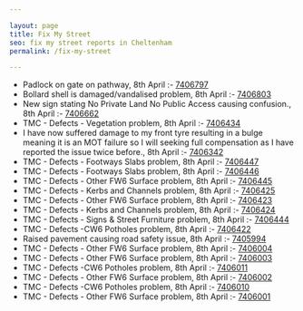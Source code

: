 ```yaml
---

layout: page
title: Fix My Street
seo: fix my street reports in Cheltenham
permalink: /fix-my-street

---
```


<!-- fix_marker starts -->

- Padlock on gate on pathway, 8th April :- [7406797](https://www.fixmystreet.com/report/7406797)
- Bollard shell is damaged/vandalised problem, 8th April :- [7406803](https://www.fixmystreet.com/report/7406803)
- New sign stating No Private Land No Public Access causing confusion., 8th April :- [7406662](https://www.fixmystreet.com/report/7406662)
- TMC - Defects - Vegetation problem, 8th April :- [7406434](https://www.fixmystreet.com/report/7406434)
- I have now suffered damage to my front tyre resulting in a bulge meaning it is an MOT failure so I will seeking full compensation as I have reported the issue twice before., 8th April :- [7406342](https://www.fixmystreet.com/report/7406342)
- TMC - Defects - Footways Slabs problem, 8th April :- [7406447](https://www.fixmystreet.com/report/7406447)
- TMC - Defects - Footways Slabs problem, 8th April :- [7406446](https://www.fixmystreet.com/report/7406446)
- TMC - Defects - Other FW6  Surface problem, 8th April :- [7406445](https://www.fixmystreet.com/report/7406445)
- TMC - Defects - Kerbs and Channels problem, 8th April :- [7406425](https://www.fixmystreet.com/report/7406425)
- TMC - Defects - Other FW6  Surface problem, 8th April :- [7406423](https://www.fixmystreet.com/report/7406423)
- TMC - Defects - Kerbs and Channels problem, 8th April :- [7406424](https://www.fixmystreet.com/report/7406424)
- TMC - Defects - Signs & Street Furniture problem, 8th April :- [7406444](https://www.fixmystreet.com/report/7406444)
- TMC - Defects -CW6 Potholes  problem, 8th April :- [7406422](https://www.fixmystreet.com/report/7406422)
- Raised pavement causing road safety issue, 8th April :- [7405994](https://www.fixmystreet.com/report/7405994)
- TMC - Defects - Other FW6  Surface problem, 8th April :- [7406004](https://www.fixmystreet.com/report/7406004)
- TMC - Defects - Other FW6  Surface problem, 8th April :- [7406003](https://www.fixmystreet.com/report/7406003)
- TMC - Defects -CW6 Potholes  problem, 8th April :- [7406011](https://www.fixmystreet.com/report/7406011)
- TMC - Defects - Other FW6  Surface problem, 8th April :- [7406002](https://www.fixmystreet.com/report/7406002)
- TMC - Defects -CW6 Potholes  problem, 8th April :- [7406010](https://www.fixmystreet.com/report/7406010)
- TMC - Defects - Other FW6  Surface problem, 8th April :- [7406001](https://www.fixmystreet.com/report/7406001)

<!-- fix_marker ends -->